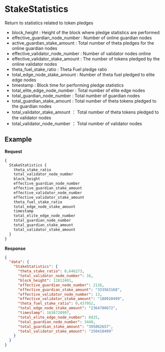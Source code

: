 # StakeStatistics

Return to statistics related to token pledges

- block_height : Height of the block where pledge statistics are performed
- effective_guardian_node_number : Number of online guardian nodes
- active_guardian_stake_amount : Total number of theta pledges for the online guardian nodes
- effective_validator_node_number : Number of validator nodes online
- effective_validator_stake_amount : The number of tokens pledged by the online validator nodes
- theta_fuel_stake_ratio : Theta Fuel pledge ratio
- total_edge_node_stake_amount : Number of theta fuel pledged to elite edge nodes
- timestamp : Block time for performing pledge statistics
- total_elite_edge_node_number : Total number of elite edge nodes
- total_guardian_node_number : Total number of guardian nodes
- total_guardian_stake_amount : Total number of theta tokens pledged to the guardian nodes
- total_validator_stake_amount ： Total number of theta tokens pledged to the validator nodes
- total_validator_node_number ： Total number of validator nodes

## Example

**Request**

```graphql
{
  StakeStatistics {
    theta_stake_ratio
    total_validator_node_number
    block_height
    effective_guardian_node_number
    effective_guardian_stake_amount
    effective_validator_node_number
    effective_validator_stake_amount
    theta_fuel_stake_ratio
    total_edge_node_stake_amount
    timestamp
    total_elite_edge_node_number
    total_guardian_node_number
    total_guardian_stake_amount
    total_validator_stake_amount
  }
}
```

**Response**

```json
{
  "data": {
    "StakeStatistics": {
      "theta_stake_ratio": 0.646273,
      "total_validator_node_number": 16,
      "block_height": 12812401,
      "effective_guardian_node_number": 2116,
      "effective_guardian_stake_amount": "333563168",
      "effective_validator_node_number": 13,
      "effective_validator_stake_amount": "180910499",
      "theta_fuel_stake_ratio": 0.437952,
      "total_edge_node_stake_amount": "2364786672",
      "timestamp": 1636720997,
      "total_elite_edge_node_number": 8425,
      "total_guardian_node_number": 3440,
      "total_guardian_stake_amount": "395862657",
      "total_validator_stake_amount": "250410499"
    }
  }
}
```
